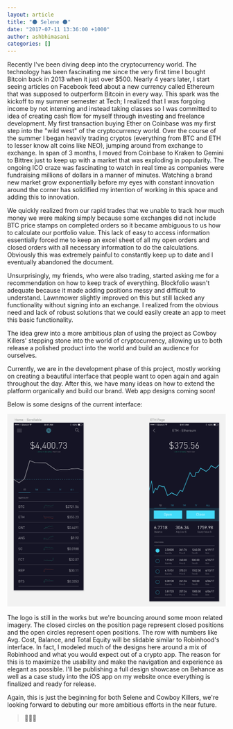 ```yaml
---
layout: article
title: "🌑 Selene 🌑"
date: "2017-07-11 13:36:00 +1000"
author: ashbhimasani
categories: []
---
```


Recently I've been diving deep into the cryptocurrency world. The technology has been fascinating me since the very first time I bought Bitcoin back in 2013 when it just over $500. Nearly 4 years later, I start seeing articles on Facebook feed about a new currency called Ethereum that was supposed to outperform Bitcoin in every way. This spark was the kickoff to my summer semester at Tech; I realized that I was forgoing income by not interning and instead taking classes so I was committed to idea of creating cash flow for myself through investing and freelance development. My first transaction buying Ether on Coinbase was my first step into the "wild west" of the cryptocurrency world. Over the course of the summer I began heavily trading cryptos (everything from  BTC and ETH to lesser know alt coins like NEO), jumping around from exchange to exchange. In span of 3 months, I moved from Coinbase to Kraken to Gemini to Bittrex just to keep up with a market that was exploding in popularity. The ongoing ICO craze was fascinating to watch in real time as companies were fundraising millions of dollars in a manner of minutes. Watching a brand new market grow exponentially before my eyes with constant innovation around the corner has solidified my intention of working in this space and adding this to innovation.

We quickly realized from our rapid trades that we unable to track how much money we were making simply because some exchanges did not include BTC price stamps on completed orders so it became ambiguous to us how to calculate our portfolio value. This lack of easy to access information essentially forced me to keep an excel sheet of all my open orders and closed orders with all necessary information to do the calculations. Obviously this was extremely painful to constantly keep up to date and I eventually abandoned the document.

Unsurprisingly, my friends, who were also trading, started asking me for a recommendation on how to keep track of everything. Blockfolio wasn't adequate because it made adding positions messy and difficult to understand. Lawnmower slightly improved on this but still lacked any functionality without signing into an exchange. I realized from the obvious need and lack of robust solutions that we could easily create an app to meet this basic functionality.

The idea grew into a more ambitious plan of using the project as Cowboy Killers' stepping stone into the world of cryptocurrency, allowing us to both release a polished product into the world and build an audience for ourselves.

Currently, we are in the development phase of this project, mostly working on creating a beautiful interface that people want to open again and again throughout the day. After this, we have many ideas on how to extend the platform organically and build our brand. Web app designs coming soon!

Below is some designs of the current interface:

<img src="../assets/images/blog/selene_concept.png" alt="Selene">

The logo is still in the works but we're bouncing around some moon related imagery. The closed circles on the position page represent closed positions and the open circles represent open positions. The row with numbers like Avg. Cost, Balance, and Total Equity will be slidable similar to Robinhood's interface. In fact, I modeled much of the designs here around a mix of Robinhood and what you would expect out of a crypto app. The reason for this is to maximize the usability and make the navigation and experience as elegant as possible. I'll be publishing a full design showcase on Behance as well as a case study into the iOS app on my website once everything is finalized and ready for release.

Again, this is just the beginning for both Selene and Cowboy Killers, we're looking forward to debuting our more ambitious efforts in the near future.

> 🥐🥐🥐
